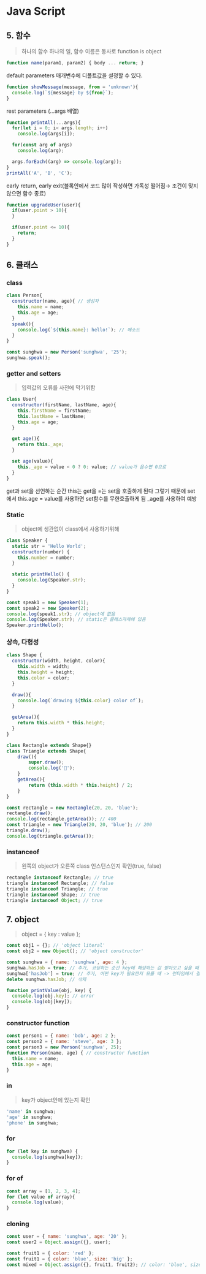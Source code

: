 # Java Script
## 5. 함수
> 하나의 함수 하나의 일, 함수 이름은 동사로
function is object

```jsx
function name(param1, param2) { body ... return; }
```
default parameters 매개변수에 디폴트값을 설정할 수 있다.

```jsx
function showMessage(message, from = 'unknown'){
  console.log(`${message} by ${from}`);
}
```

rest parameters (...args 배열)

```jsx
function printAll(...args){
  for(let i = 0; i< args.length; i++)
    console.log(args[i]);

  for(const arg of args)
    console.log(arg);

  args.forEach((arg) => console.log(arg));
}
printAll('A', 'B', 'C');
```

early return, early exit(블록안에서 코드 많이 작성하면 가독성 떨어짐→ 조건이 맞지 않으면 함수 종료)

```jsx
function upgradeUser(user){
  if(user.point > 10){
  }

  if(user.point <= 10){
    return;
  }
}
```

## 6. 클래스
### class
```jsx
class Person{
  constructor(name, age){ // 생성자
    this.name = name;
    this.age = age;
  }
  speak(){
    console.log(`${this.name}: hello!`); // 메소드
  }
}

const sunghwa = new Person('sunghwa', '25');
sunghwa.speak();
```
### getter and setters
> 입력값의 오류를 사전에 막기위함

```jsx
class User{
  constructor(firstName, lastName, age){
    this.firstName = firstName;
    this.lastName = lastName;
    this.age = age;
  }

  get age(){
    return this._age;
  }

  set age(value){
    this._age = value < 0 ? 0: value; // value가 음수면 0으로
  }
}
```

get과 set을 선언하는 순간 this는 get을 =는 set을 호출하게 된다
그렇기 때문에 set에서 this.age = value를 사용하면 set함수를 무한호출하게 됨 _age를 사용하여 예방
### Static
>object에 생관없이 class에서 사용하기위해

```jsx
class Speaker {
  static str = 'Hello World';
  constructor(number) {
    this.number = number;
  }

  static printHello() {
    console.log(Speaker.str);
  }
}

const speak1 = new Speaker(1);
const speak2 = new Speaker(2);
console.log(speak1.str); // object에 없음
console.log(Speaker.str); // static은 클래스자체에 있음
Speaker.printHello();
```
### 상속, 다형성

```jsx
class Shape {
  constructor(width, height, color){
    this.width = width;
    this.height = height;
    this.color = color;
  }

  draw(){
    console.log(`drawing ${this.color} color of`);
  }

  getArea(){
    return this.width * this.height;
  }
}

class Rectangle extends Shape{}
class Triangle extends Shape{
	draw(){
		super.draw();
		console.log('🔺');
	}
	getArea(){
		return (this.width * this.height) / 2;
	}
}

const rectangle = new Rectangle(20, 20, 'blue');
rectangle.draw();
console.log(rectangle.getArea()); // 400
const triangle = new Triangle(20, 20, 'blue'); // 200
triangle.draw();
console.log(triangle.getArea());
```

### instanceof
> 왼쪽의 object가 오른쪽 class 인스턴스인지 확인(true, false)
```jsx
rectangle instanceof Rectangle; // true
triangle instanceof Rectangle; // false
triangle instanceof Triangle; // true
triangle instanceof Shape; // true
triangle instanceof Object; // true
```
## 7. object
> object = { key : value };

```jsx
const obj1 = {}; // 'object literal'
const obj2 = new Object(); // 'object constructor'

const sunghwa = { name: 'sunghwa', age: 4 };
sunghwa.hasJob = true; // 추가, 코딩하는 순간 key에 해당하는 값 받아오고 싶을 때
sunghwa['hasJob'] = true; // 추가, 어떤 key가 필요한지 모를 때 -> 런타임에서 결정될때
delete sunghwa.hasJob; // 삭제

function printValue(obj, key) {
  console.log(obj.key); // error
  console.log(obj[key]);
}
```
### constructor function
```jsx
const person1 = { name: 'bob', age: 2 };
const person2 = { name: 'steve', age: 3 };
const person3 = new Person('sunghwa', 25);
function Person(name, age) { // constructor function
  this.name = name;
  this.age = age;
}
```
### in
> key가 object안에 있는지 확인

```jsx
'name' in sunghwa;
'age' in sunghwa;
'phone' in sunghwa;
```
### for
```jsx
for (let key in sunghwa) {
  console.log(sunghwa[key]);
}

```
### for of
```jsx
const array = [1, 2, 3, 4];
for (let value of array){
  console.log(value);
}
```
### cloning
```jsx
const user = { name: 'sunghwa', age: '20' };
const user2 = Object.assign({}, user);

const fruit1 = { color: 'red' };
const fruit1 = { color: 'blue', size: 'big' };
const mixed = Object.assign({}, fruit1, fruit2); // color: 'blue', size:'big'
```
